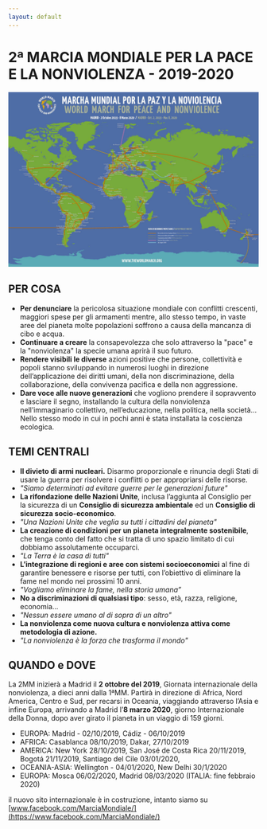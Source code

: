 ```yaml
---
layout: default
---
```


# 2ª MARCIA MONDIALE PER LA PACE E LA NONVIOLENZA - 2019-2020

<img src="img/MM2_overview.jpg" width="1024">

## PER COSA
- **Per denunciare** la pericolosa situazione mondiale con conflitti crescenti, maggiori spese per gli armamenti mentre, allo stesso tempo, in vaste aree del pianeta molte popolazioni soffrono a causa della mancanza di cibo e acqua.
- **Continuare a creare** la consapevolezza che solo attraverso la "pace" e la "nonviolenza" la specie umana aprirà il suo futuro.
- **Rendere visibili le diverse** azioni positive che persone, collettività e popoli stanno sviluppando in numerosi luoghi in direzione dell’applicazione dei diritti umani, della non discriminazione, della collaborazione, della convivenza pacifica e della non aggressione.
- **Dare voce alle nuove generazioni** che vogliono prendere il sopravvento e lasciare il segno, installando la cultura della nonviolenza nell’immaginario collettivo, nell’educazione, nella politica, nella società... Nello stesso modo in cui in pochi anni è stata installata la coscienza ecologica.

## TEMI CENTRALI
- **Il divieto di armi nucleari.** Disarmo proporzionale e rinuncia degli Stati di usare la guerra per risolvere i conflitti o per appropriarsi delle risorse.
- _"Siamo determinati ad evitare guerre per le generazioni future"_
- **La rifondazione delle Nazioni Unite**, inclusa l’aggiunta al Consiglio per la sicurezza di un **Consiglio di sicurezza ambientale** ed un **Consiglio di sicurezza socio-economico**.
- _"Una Nazioni Unite che veglia su tutti i cittadini del pianeta"_
- **La creazione di condizioni per un pianeta integralmente sostenibile**, che tenga conto del fatto che si tratta di uno spazio limitato di cui dobbiamo assolutamente occuparci.
- _"La Terra è la casa di tutti"_
- **L’integrazione di regioni e aree con sistemi socioeconomici** al fine di garantire benessere e risorse per tutti, con l’obiettivo di eliminare la fame nel mondo nei prossimi 10 anni.
- _"Vogliamo eliminare la fame, nella storia umana”_
- **No a discriminazioni di qualsiasi tipo**: sesso, età, razza, religione, economia...
- _"Nessun essere umano al di sopra di un altro"_
- **La nonviolenza come nuova cultura e nonviolenza attiva come metodologia di azione.**
- _"La nonviolenza è la forza che trasforma il mondo"_

## QUANDO e DOVE

La 2MM inizierà a Madrid il **2 ottobre del 2019**, Giornata internazionale della nonviolenza, a dieci anni dalla 1ªMM. Partirà in direzione di Africa, Nord America, Centro e Sud, per recarsi in Oceania, viaggiando attraverso l’Asia e infine Europa, arrivando a Madrid l’**8 marzo 2020**, giorno Internazionale della Donna, dopo aver girato il pianeta in un viaggio di 159 giorni.

- EUROPA: Madrid - 02/10/2019, Cádiz - 06/10/2019
- AFRICA: Casablanca 08/10/2019, Dakar, 27/10/2019
- AMERICA: New York 28/10/2019, San José de Costa Rica 20/11/2019, Bogotá 21/11/2019, Santiago del Cile 03/01/2020,
- OCEANIA-ASIA: Wellington - 04/01/2020, New Delhi 30/1/2020
- EUROPA: Mosca 06/02/2020, Madrid 08/03/2020 (ITALIA: fine febbraio 2020)

il nuovo sito internazionale è in costruzione, intanto siamo su [www.facebook.com/MarciaMondiale/](https://www.facebook.com/MarciaMondiale/)



